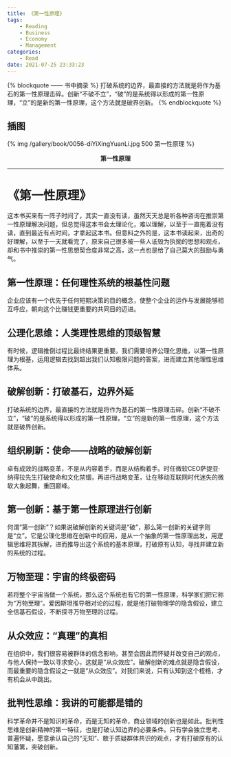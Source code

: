 ```yaml
---
title: 《第一性原理》
tags:
	- Reading
	- Business
	- Economy
	- Management
categories:
	- Read
date: 2021-07-25 23:33:23
---
```


{% blockquote —— 书中摘录 %}
打破系统的边界，最直接的方法就是将作为基石的第一性原理击碎。创新“不破不立”，“破”的是系统得以形成的第一性原理，“立”的是新的第一性原理，这个方法就是破界创新。
{% endblockquote %}

<!-- more -->

## 插图
{% img /gallery/book/0056-diYiXingYuanLi.jpg 500 第一性原理 %}
<p align="center"><b>第一性原理</b></p>

-----

# 《第一性原理》

这本书买来有一阵子时间了，其实一直没有读，虽然天天总是听各种咨询在推崇第一性原理解决问题，但总觉得这本书会太理论化，难以理解，以至于一直拖着没有读，直到最近有点时间，才拿起这本书。但意料之外的是，这本书读起来，出奇的好理解，以至于一天就看完了，原来自己很多被一些人诋毁为执拗的思想和观点，却和书中推崇的第一性思想契合度非常之高，这一点也是给了自己莫大的鼓励与勇气。

## 第一性原理：任何理性系统的根基性问题

企业应该有一个优先于任何短期决策的目的概念，使整个企业的运作与发展能够相互呼应，朝向这个比赚钱更重要的共同目的迈进。

## 公理化思维：人类理性思维的顶级智慧

有时候，逻辑推倒过程比最终结果更重要。我们需要培养公理化思维，以第一性原理为根基，运用逻辑去找到超出我们认知极限问题的答案，进而建立其他理性思维体系。

## 破解创新：打破基石，边界外延

打破系统的边界，最直接的方法就是将作为基石的第一性原理击碎。创新“不破不立”，“破”的是系统得以形成的第一性原理，“立”的是新的第一性原理，这个方法就是破界创新。

## 组织刷新：使命——战略的破解创新

卓有成效的战略变革，不是从内容着手，而是从结构着手。时任微软CEO萨提亚·纳得拉先生打破使命和文化禁锢，再进行战略变革，让在移动互联网时代迷失的微软大象起舞，重回巅峰。

## 第一创新：基于第一性原理进行创新

何谓“第一创新”？如果说破解创新的关键词是“破”，那么第一创新的关键字则是“立”。它是公理化思维在创新中的应用，是从一个抽象的第一性原理出发，用逻辑思维将其拆解，进而推导出这个系统的基本原理，打破原有认知，寻找并建立新的系统的过程。

## 万物至理：宇宙的终极密码

若将整个宇宙当做一个系统，那么这个系统也有它的第一性原理，科学家们把它称为“万物至理”。爱因斯坦推导相对论的过程，就是他打破物理学的隐含假设，建立全信基石假设，不断探寻万物至理的过程。

## 从众效应：“真理”的真相

在组织中，我们很容易被群体的信念影响，甚至会因此而怀疑并改变自己的观点，与他人保持一致以寻求安心，这就是“从众效应”。破解创新的难点就是隐含假设，而最重要的隐含假设之一就是“从众效应”。对我们来说，只有认知到这个桎梏，才有机会从中跳出。

## 批判性思维：我讲的可能都是错的

科学革命并不是知识的革命，而是无知的革命，商业领域的创新也是如此。批判性思维是创新精神的第一特征，也是打破认知边界的必要条件。只有学会独立思考、普遍怀疑，愿意承认自己的“无知”、敢于质疑群体共识的观点，才有打破原有的认知藩篱，突破创新。